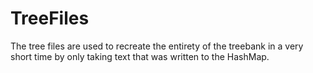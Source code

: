 # TreeFiles

The tree files are used to recreate the entirety of the treebank in a very short time by only taking text that was written to the HashMap.

